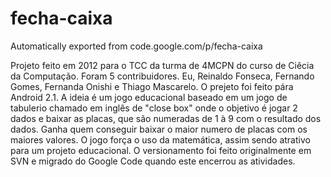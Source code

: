 # fecha-caixa
Automatically exported from code.google.com/p/fecha-caixa

Projeto feito em 2012 para o TCC da turma de 4MCPN do curso de Ciêcia da Computação. Foram 5 contribuidores. Eu, Reinaldo Fonseca, Fernando Gomes, Fernanda Onishi e Thiago Mascarelo.
O prejeto foi feito pára Android 2.1.
A ideia é um jogo educacional baseado em um jogo de tabulerio chamado em inglês de "close box" onde o objetivo é jogar 2 dados e baixar as placas, que são numeradas de 1 à 9 com o resultado dos dados. Ganha quem conseguir baixar o maior numero de placas com os maiores valores.
O jogo força o uso da matemática, assim sendo atrativo para um projeto educacional.
O versionamento foi feito originalmente em SVN e migrado do Google Code quando este encerrou as atividades.

